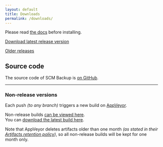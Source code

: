 ```yaml
---
layout: default
title: Downloads
permalink: /downloads/
---
```


Please read [the docs](https://docs.scm-backup.org/en/latest/install) before installing.

<a href="https://github.com/christianspecht/scm-backup/releases/latest" class="btn btn-primary">Download latest release version</a>

[Older releases](https://github.com/christianspecht/scm-backup/releases)


## Source code

The source code of SCM Backup is [on GitHub](https://github.com/christianspecht/scm-backup/).

---

### Non-release versions

Each push *(to any branch)* triggers a new build on [AppVeyor](https://appveyor.com/).

Non-release builds [can be viewed here](https://ci.appveyor.com/project/ChristianSpecht/scm-backup/history).  
You can [download the latest build here](https://ci.appveyor.com/project/ChristianSpecht/scm-backup/build/artifacts).

Note that AppVeyor deletes artifacts older than one month *(as stated in their [Artifacts retention policy](https://www.appveyor.com/docs/packaging-artifacts/#artifacts-retention-policy))*, so all non-release builds will be kept for one month only.


